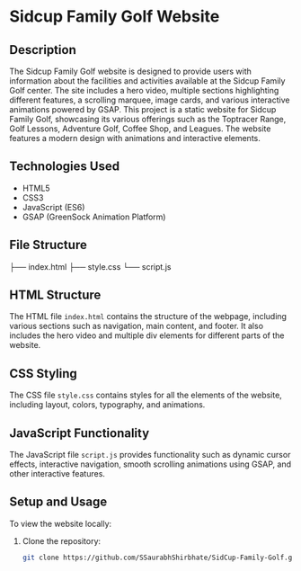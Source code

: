 # Sidcup Family Golf Website

## Description

The Sidcup Family Golf website is designed to provide users with information about the facilities and activities available at the Sidcup Family Golf center. The site includes a hero video, multiple sections highlighting different features, a scrolling marquee, image cards, and various interactive animations powered by GSAP.
This project is a static website for Sidcup Family Golf, showcasing its various offerings such as the Toptracer Range, Golf Lessons, Adventure Golf, Coffee Shop, and Leagues. The website features a modern design with animations and interactive elements.

## Technologies Used

- HTML5
- CSS3
- JavaScript (ES6)
- GSAP (GreenSock Animation Platform)

## File Structure

├── index.html
├── style.css
└── script.js


## HTML Structure

The HTML file `index.html` contains the structure of the webpage, including various sections such as navigation, main content, and footer. It also includes the hero video and multiple div elements for different parts of the website.

## CSS Styling

The CSS file `style.css` contains styles for all the elements of the website, including layout, colors, typography, and animations.

## JavaScript Functionality

The JavaScript file `script.js` provides functionality such as dynamic cursor effects, interactive navigation, smooth scrolling animations using GSAP, and other interactive features.

## Setup and Usage

To view the website locally:

1. Clone the repository:
   ```bash
   git clone https://github.com/SSaurabhShirbhate/SidCup-Family-Golf.git
